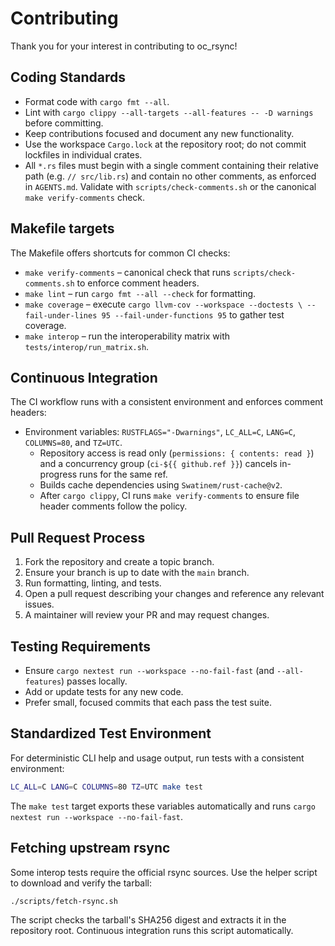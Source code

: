 # Contributing

Thank you for your interest in contributing to oc_rsync!

## Coding Standards
- Format code with `cargo fmt --all`.
- Lint with `cargo clippy --all-targets --all-features -- -D warnings` before committing.
- Keep contributions focused and document any new functionality.
- Use the workspace `Cargo.lock` at the repository root; do not commit lockfiles in individual crates.
- All `*.rs` files must begin with a single comment containing their relative path (e.g. `// src/lib.rs`) and contain no other comments, as enforced in `AGENTS.md`. Validate with `scripts/check-comments.sh` or the canonical `make verify-comments` check.

## Makefile targets

The Makefile offers shortcuts for common CI checks:

- `make verify-comments` – canonical check that runs `scripts/check-comments.sh` to enforce comment headers.
- `make lint` – run `cargo fmt --all --check` for formatting.
- `make coverage` – execute `cargo llvm-cov --workspace --doctests \
  --fail-under-lines 95 --fail-under-functions 95` to gather test coverage.
- `make interop` – run the interoperability matrix with `tests/interop/run_matrix.sh`.

## Continuous Integration

The CI workflow runs with a consistent environment and enforces comment
headers:

- Environment variables: `RUSTFLAGS="-Dwarnings"`, `LC_ALL=C`, `LANG=C`,
  `COLUMNS=80`, and `TZ=UTC`.
  - Repository access is read only (`permissions: { contents: read }`) and a
    concurrency group (`ci-${{ github.ref }}`) cancels in-progress runs for the same
    ref.
  - Builds cache dependencies using `Swatinem/rust-cache@v2`.
  - After `cargo clippy`, CI runs `make verify-comments` to ensure file header
  comments follow the policy.

## Pull Request Process
1. Fork the repository and create a topic branch.
2. Ensure your branch is up to date with the `main` branch.
3. Run formatting, linting, and tests.
4. Open a pull request describing your changes and reference any relevant issues.
5. A maintainer will review your PR and may request changes.

## Testing Requirements
- Ensure `cargo nextest run --workspace --no-fail-fast` (and `--all-features`) passes locally.
- Add or update tests for any new code.
- Prefer small, focused commits that each pass the test suite.

## Standardized Test Environment

For deterministic CLI help and usage output, run tests with a consistent
environment:

```bash
LC_ALL=C LANG=C COLUMNS=80 TZ=UTC make test
```

The `make test` target exports these variables automatically and runs
`cargo nextest run --workspace --no-fail-fast`.

## Fetching upstream rsync
Some interop tests require the official rsync sources. Use the helper
script to download and verify the tarball:

```bash
./scripts/fetch-rsync.sh
```

The script checks the tarball's SHA256 digest and extracts it in the
repository root. Continuous integration runs this script automatically.
